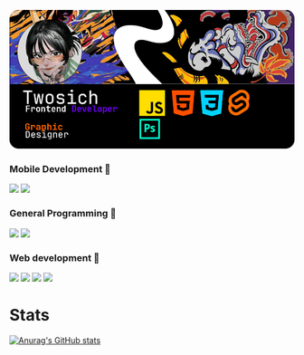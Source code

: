 ![alt text](https://github.com/thalenes/thalenes/blob/main/poster.png)

### Mobile Development 🍂
<div align="left">
<img src="https://img.shields.io/badge/Dart-0175C2?style=for-the-badge&logo=dart&logoColor=white" />
<img src="https://img.shields.io/badge/Flutter-02569B?style=for-the-badge&logo=flutter&logoColor=white" />
</div>

### General Programming 🌹
<div align="left"> 
<img src="https://img.shields.io/badge/Go-00ADD8?style=for-the-badge&logo=go&logoColor=white" />
<img src="https://img.shields.io/badge/SAP-0FAAFF?style=for-the-badge&logo=sap&logoColor=white" />
</div>


### Web development 💐
<div align="left">
<img src="https://img.shields.io/badge/HTML5-E34F26?style=for-the-badge&logo=html5&logoColor=white" />
<img src="https://img.shields.io/badge/Tailwind_CSS-38B2AC?style=for-the-badge&logo=tailwind-css&logoColor=white" />
<img src="https://img.shields.io/badge/JavaScript-323330?style=for-the-badge&logo=javascript&logoColor=F7DF1E" />
<img src="https://img.shields.io/badge/Svelte-4A4A55?style=for-the-badge&logo=svelte&logoColor=FF3E00" />
</div>

# Stats 
[![Anurag's GitHub stats](https://github-readme-stats.vercel.app/api?username=twosich)](https://github.com/anuraghazra/github-readme-stats)

